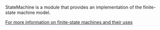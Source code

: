 StateMachine is a module that provides an implementation of the finite-state machine model.

<a href="https://en.wikipedia.org/wiki/Finite-state_machine">For more information on finite-state machines and their uses</a>
